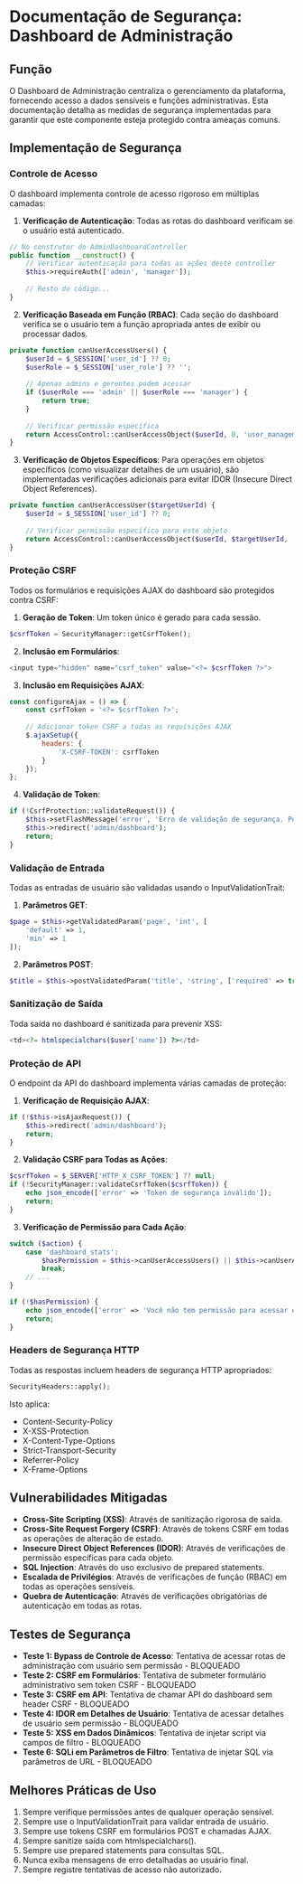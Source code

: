 # Documentação de Segurança: Dashboard de Administração

## Função
O Dashboard de Administração centraliza o gerenciamento da plataforma, fornecendo acesso a dados sensíveis e funções administrativas. Esta documentação detalha as medidas de segurança implementadas para garantir que este componente esteja protegido contra ameaças comuns.

## Implementação de Segurança

### Controle de Acesso
O dashboard implementa controle de acesso rigoroso em múltiplas camadas:

1. **Verificação de Autenticação**: Todas as rotas do dashboard verificam se o usuário está autenticado.
```php
// No construtor do AdminDashboardController
public function __construct() {
    // Verificar autenticação para todas as ações deste controller
    $this->requireAuth(['admin', 'manager']);
    
    // Resto do código...
}
```

2. **Verificação Baseada em Função (RBAC)**: Cada seção do dashboard verifica se o usuário tem a função apropriada antes de exibir ou processar dados.
```php
private function canUserAccessUsers() {
    $userId = $_SESSION['user_id'] ?? 0;
    $userRole = $_SESSION['user_role'] ?? '';
    
    // Apenas admins e gerentes podem acessar
    if ($userRole === 'admin' || $userRole === 'manager') {
        return true;
    }
    
    // Verificar permissão específica
    return AccessControl::canUserAccessObject($userId, 0, 'user_management', 'view');
}
```

3. **Verificação de Objetos Específicos**: Para operações em objetos específicos (como visualizar detalhes de um usuário), são implementadas verificações adicionais para evitar IDOR (Insecure Direct Object References).
```php
private function canUserAccessUser($targetUserId) {
    $userId = $_SESSION['user_id'] ?? 0;
    
    // Verificar permissão específica para este objeto
    return AccessControl::canUserAccessObject($userId, $targetUserId, 'user', 'view');
}
```

### Proteção CSRF
Todos os formulários e requisições AJAX do dashboard são protegidos contra CSRF:

1. **Geração de Token**: Um token único é gerado para cada sessão.
```php
$csrfToken = SecurityManager::getCsrfToken();
```

2. **Inclusão em Formulários**:
```php
<input type="hidden" name="csrf_token" value="<?= $csrfToken ?>">
```

3. **Inclusão em Requisições AJAX**:
```javascript
const configureAjax = () => {
    const csrfToken = '<?= $csrfToken ?>';
    
    // Adicionar token CSRF a todas as requisições AJAX
    $.ajaxSetup({
        headers: {
            'X-CSRF-TOKEN': csrfToken
        }
    });
};
```

4. **Validação de Token**:
```php
if (!CsrfProtection::validateRequest()) {
    $this->setFlashMessage('error', 'Erro de validação de segurança. Por favor, tente novamente.');
    $this->redirect('admin/dashboard');
    return;
}
```

### Validação de Entrada
Todas as entradas de usuário são validadas usando o InputValidationTrait:

1. **Parâmetros GET**:
```php
$page = $this->getValidatedParam('page', 'int', [
    'default' => 1,
    'min' => 1
]);
```

2. **Parâmetros POST**:
```php
$title = $this->postValidatedParam('title', 'string', ['required' => true, 'maxLength' => 255]);
```

### Sanitização de Saída
Toda saída no dashboard é sanitizada para prevenir XSS:

```php
<td><?= htmlspecialchars($user['name']) ?></td>
```

### Proteção de API
O endpoint da API do dashboard implementa várias camadas de proteção:

1. **Verificação de Requisição AJAX**:
```php
if (!$this->isAjaxRequest()) {
    $this->redirect('admin/dashboard');
    return;
}
```

2. **Validação CSRF para Todas as Ações**:
```php
$csrfToken = $_SERVER['HTTP_X_CSRF_TOKEN'] ?? null;
if (!SecurityManager::validateCsrfToken($csrfToken)) {
    echo json_encode(['error' => 'Token de segurança inválido']);
    return;
}
```

3. **Verificação de Permissão para Cada Ação**:
```php
switch ($action) {
    case 'dashboard_stats':
        $hasPermission = $this->canUserAccessUsers() || $this->canUserAccessProducts();
        break;
    // ...
}

if (!$hasPermission) {
    echo json_encode(['error' => 'Você não tem permissão para acessar estes dados']);
    return;
}
```

### Headers de Segurança HTTP
Todas as respostas incluem headers de segurança HTTP apropriados:

```php
SecurityHeaders::apply();
```

Isto aplica:
- Content-Security-Policy
- X-XSS-Protection
- X-Content-Type-Options
- Strict-Transport-Security
- Referrer-Policy
- X-Frame-Options

## Vulnerabilidades Mitigadas
- **Cross-Site Scripting (XSS)**: Através de sanitização rigorosa de saída.
- **Cross-Site Request Forgery (CSRF)**: Através de tokens CSRF em todas as operações de alteração de estado.
- **Insecure Direct Object References (IDOR)**: Através de verificações de permissão específicas para cada objeto.
- **SQL Injection**: Através do uso exclusivo de prepared statements.
- **Escalada de Privilégios**: Através de verificações de função (RBAC) em todas as operações sensíveis.
- **Quebra de Autenticação**: Através de verificações obrigatórias de autenticação em todas as rotas.

## Testes de Segurança
- **Teste 1: Bypass de Controle de Acesso**: Tentativa de acessar rotas de administração com usuário sem permissão - BLOQUEADO
- **Teste 2: CSRF em Formulários**: Tentativa de submeter formulário administrativo sem token CSRF - BLOQUEADO
- **Teste 3: CSRF em API**: Tentativa de chamar API do dashboard sem header CSRF - BLOQUEADO
- **Teste 4: IDOR em Detalhes de Usuário**: Tentativa de acessar detalhes de usuário sem permissão - BLOQUEADO
- **Teste 5: XSS em Dados Dinâmicos**: Tentativa de injetar script via campos de filtro - BLOQUEADO
- **Teste 6: SQLi em Parâmetros de Filtro**: Tentativa de injetar SQL via parâmetros de URL - BLOQUEADO

## Melhores Práticas de Uso
1. Sempre verifique permissões antes de qualquer operação sensível.
2. Sempre use o InputValidationTrait para validar entrada de usuário.
3. Sempre use tokens CSRF em formulários POST e chamadas AJAX.
4. Sempre sanitize saída com htmlspecialchars().
5. Sempre use prepared statements para consultas SQL.
6. Nunca exiba mensagens de erro detalhadas ao usuário final.
7. Sempre registre tentativas de acesso não autorizado.
